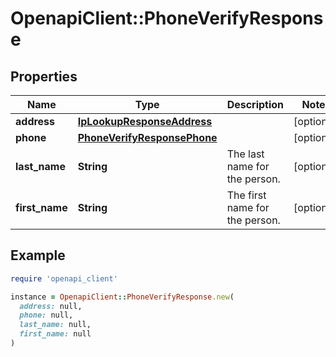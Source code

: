 # OpenapiClient::PhoneVerifyResponse

## Properties

| Name | Type | Description | Notes |
| ---- | ---- | ----------- | ----- |
| **address** | [**IpLookupResponseAddress**](IpLookupResponseAddress.md) |  | [optional] |
| **phone** | [**PhoneVerifyResponsePhone**](PhoneVerifyResponsePhone.md) |  | [optional] |
| **last_name** | **String** | The last name for the person. | [optional] |
| **first_name** | **String** | The first name for the person. | [optional] |

## Example

```ruby
require 'openapi_client'

instance = OpenapiClient::PhoneVerifyResponse.new(
  address: null,
  phone: null,
  last_name: null,
  first_name: null
)
```

